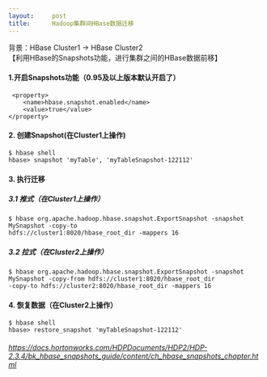 ```yaml
---
layout:     post
title:      Hadoop集群间HBase数据迁移
---
```

<div id="article_content" class="article_content clearfix csdn-tracking-statistics" data-pid="blog" data-mod="popu_307" data-dsm="post">
								            <div id="content_views" class="markdown_views prism-atom-one-dark">
							<!-- flowchart 箭头图标 勿删 -->
							<svg xmlns="http://www.w3.org/2000/svg" style="display: none;"><path stroke-linecap="round" d="M5,0 0,2.5 5,5z" id="raphael-marker-block" style="-webkit-tap-highlight-color: rgba(0, 0, 0, 0);"></path></svg>
							<p>背景：HBase Cluster1 -&gt; HBase Cluster2 <br>
【利用HBase的Snapshots功能，进行集群之间的HBase数据前移】</p>



<h4 id="1开启snapshots功能095及以上版本默认开启了">1.开启Snapshots功能（0.95及以上版本默认开启了）</h4>



<pre class="prettyprint"><code class=" hljs xml"> <span class="hljs-tag">&lt;<span class="hljs-title">property</span>&gt;</span>
    <span class="hljs-tag">&lt;<span class="hljs-title">name</span>&gt;</span>hbase.snapshot.enabled<span class="hljs-tag">&lt;/<span class="hljs-title">name</span>&gt;</span>
    <span class="hljs-tag">&lt;<span class="hljs-title">value</span>&gt;</span>true<span class="hljs-tag">&lt;/<span class="hljs-title">value</span>&gt;</span>
<span class="hljs-tag">&lt;/<span class="hljs-title">property</span>&gt;</span></code></pre>



<h4 id="2-创建snapshot在cluster1上操作">2. 创建Snapshot(在Cluster1上操作)</h4>



<pre class="prettyprint"><code class=" hljs ruby"><span class="hljs-variable">$ </span>hbase shell
hbase&gt; snapshot <span class="hljs-string">'myTable'</span>, <span class="hljs-string">'myTableSnapshot-122112'</span></code></pre>



<h4 id="3-执行迁移">3. 执行迁移</h4>



<h5 id="31-推式在cluster1上操作">3.1 推式（在Cluster1上操作）</h5>



<pre class="prettyprint"><code class=" hljs avrasm">$ hbase org<span class="hljs-preprocessor">.apache</span><span class="hljs-preprocessor">.hadoop</span><span class="hljs-preprocessor">.hbase</span><span class="hljs-preprocessor">.snapshot</span><span class="hljs-preprocessor">.ExportSnapshot</span> -snapshot MySnapshot -copy-to
<span class="hljs-label">hdfs:</span>//cluster1:<span class="hljs-number">8020</span>/hbase_root_dir -mappers <span class="hljs-number">16</span></code></pre>



<h5 id="32-拉式在cluster2上操作">3.2 拉式（在Cluster2上操作）</h5>



<pre class="prettyprint"><code class=" hljs lasso">$ hbase org<span class="hljs-built_in">.</span>apache<span class="hljs-built_in">.</span>hadoop<span class="hljs-built_in">.</span>hbase<span class="hljs-built_in">.</span>snapshot<span class="hljs-built_in">.</span>ExportSnapshot <span class="hljs-attribute">-snapshot</span> MySnapshot <span class="hljs-attribute">-copy</span><span class="hljs-attribute">-from</span> hdfs:<span class="hljs-comment">//cluster1:8020/hbase_root_dir </span>
<span class="hljs-attribute">-copy</span><span class="hljs-attribute">-to</span> hdfs:<span class="hljs-comment">//cluster2:8020/hbase_root_dir -mappers 16</span></code></pre>

<h4 id="4-恢复数据在cluster2上操作">4. 恢复数据（在Cluster2上操作）</h4>



<pre class="prettyprint"><code class=" hljs ruby"><span class="hljs-variable">$ </span>hbase shell
hbase&gt; restore_snapshot <span class="hljs-string">'myTableSnapshot-122112'</span></code></pre>



<h6 id="httpsdocshortonworkscomhdpdocumentshdp2hdp-234bkhbasesnapshotsguidecontentchhbasesnapshotschapterhtml"><a href="https://docs.hortonworks.com/HDPDocuments/HDP2/HDP-2.3.4/bk_hbase_snapshots_guide/content/ch_hbase_snapshots_chapter.html" rel="nofollow">https://docs.hortonworks.com/HDPDocuments/HDP2/HDP-2.3.4/bk_hbase_snapshots_guide/content/ch_hbase_snapshots_chapter.html</a></h6>            </div>
						<link href="https://csdnimg.cn/release/phoenix/mdeditor/markdown_views-9e5741c4b9.css" rel="stylesheet">
                </div>